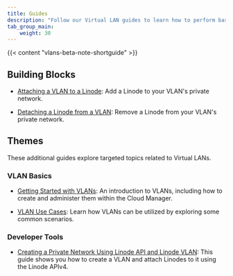 ```yaml
---
title: Guides
description: "Follow our Virtual LAN guides to learn how to perform basic tasks using the Linode Cloud Manager, like creating a VLAN, attaching Linodes to your VLAN, viewing your VLAN's networking details, and more."
tab_group_main:
    weight: 30
---
```


{{< content "vlans-beta-note-shortguide" >}}

## Building Blocks

- [Attaching a VLAN to a Linode](/docs/products/networking/vlans/get-started/): Add a Linode to your VLAN's private network.

- [Detaching a Linode from a VLAN](/docs/products/networking/vlans/guides/detach-a-linode-from-your-vlan/): Remove a Linode from your VLAN's private network.

## Themes

These additional guides explore targeted topics related to Virtual LANs.

### VLAN Basics

- [Getting Started with VLANs](/docs/guides/getting-started-with-vlans/): An introduction to VLANs, including how to create and administer them within the Cloud Manager.

- [VLAN Use Cases](/docs/guides/common-linode-vlan-use-cases/): Learn how VLANs can be utilized by exploring some common scenarios.

### Developer Tools

- [Creating a Private Network Using Linode API and Linode VLAN](/docs/guides/vlan-api/): This guide shows you how to create a VLAN and attach Linodes to it using the Linode APIv4.